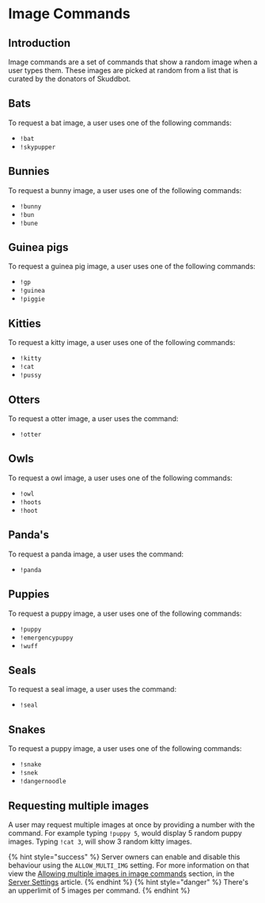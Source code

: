 # Image Commands

## Introduction
Image commands are a set of commands that show a random image when a user types them. These images are picked at random from a list that is curated by the donators of Skuddbot.

## Bats
To request a bat image, a user uses one of the following commands:
- `!bat`
- `!skypupper`

## Bunnies
To request a bunny image, a user uses one of the following commands:
- `!bunny`
- `!bun`
- `!bune`

## Guinea pigs
To request a guinea pig image, a user uses one of the following commands:
- `!gp`
- `!guinea`
- `!piggie`

## Kitties
To request a kitty image, a user uses one of the following commands:
- `!kitty`
- `!cat`
- `!pussy`

## Otters
To request a otter image, a user uses the command:
- `!otter`

## Owls
To request a owl image, a user uses one of the following commands:
- `!owl`
- `!hoots`
- `!hoot`

## Panda's
To request a panda image, a user uses the command:
- `!panda`

## Puppies
To request a puppy image, a user uses one of the following commands:
- `!puppy`
- `!emergencypuppy`
- `!wuff` 

## Seals
To request a seal image, a user uses the command:
- `!seal`

## Snakes
To request a puppy image, a user uses one of the following commands:
- `!snake`
- `!snek`
- `!dangernoodle` 

## Requesting multiple images
A user may request multiple images at once by providing a number with the command. For example typing `!puppy 5`, would display 5 random puppy images. Typing `!cat 3`, will show 3 random kitty images.  

{% hint style="success" %}
Server owners can enable and disable this behaviour using the `ALLOW_MULTI_IMG` setting. For more information on that view the [Allowing multiple images in image commands](/Features/server-settings.md#allowing-multiple-images-in-image-commands) section, in the [Server Settings](/Features/server-settings.md) article.
{% endhint %}
{% hint style="danger" %}
There's an upperlimit of 5 images per command.
{% endhint %}
